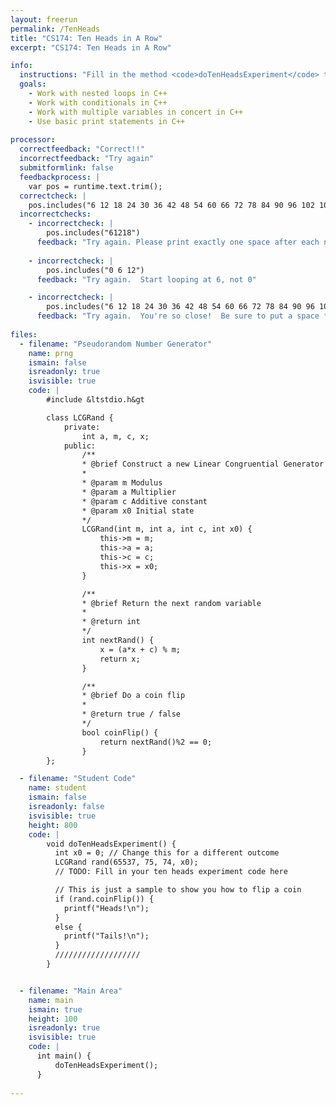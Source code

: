 ```yaml
---
layout: freerun
permalink: /TenHeads
title: "CS174: Ten Heads in A Row"
excerpt: "CS174: Ten Heads in A Row"

info:
  instructions: "Fill in the method <code>doTenHeadsExperiment</code> to flip a coin until you get 10 heads in a row.  Print how many flips it took to get it.  If you've done it correctly, it should take 1819 flips.  In class, we'll play with the variable <code>x0</code> to change the sequence of heads/tails"
  goals:
    - Work with nested loops in C++
    - Work with conditionals in C++
    - Work with multiple variables in concert in C++
    - Use basic print statements in C++
    
processor:  
  correctfeedback: "Correct!!" 
  incorrectfeedback: "Try again"
  submitformlink: false
  feedbackprocess: | 
    var pos = runtime.text.trim();
  correctcheck: |
    pos.includes("6 12 18 24 30 36 42 48 54 60 66 72 78 84 90 96 102 108 114 120 126 132 138 144 150 156 162 168 174 180 186 192 198 204 210 216 222 228 234 240 246 252 258 264 270 276 282 288 294 300 306 312 318 324 330 336 342 348 354 360 366 372 378 384 390 396 402 408 414 420 426 432 438 444 450 456 462 468 474 480 486 492 498 .6 12 18 24 30 36 42 48") 
  incorrectchecks:
    - incorrectcheck: |
        pos.includes("61218")
      feedback: "Try again. Please print exactly one space after each number."  
    
    - incorrectcheck: |
        pos.includes("0 6 12")
      feedback: "Try again.  Start looping at 6, not 0"

    - incorrectcheck: |
        pos.includes("6 12 18 24 30 36 42 48 54 60 66 72 78 84 90 96 102 108 114 120 126 132 138 144 150 156 162 168 174 180 186 192 198 204 210 216 222 228 234 240 246 252 258 264 270 276 282 288 294 300 306 312 318 324 330 336 342 348 354 360 366 372 378 384 390 396 402 408 414 420 426 432 438 444 450 456 462 468 474 480 486 492 498. 6 12 18 24 30 36 42 48")
      feedback: "Try again.  You're so close!  Be sure to put a space *after* each number instead of before"
 
files:
  - filename: "Pseudorandom Number Generator"
    name: prng
    ismain: false
    isreadonly: true
    isvisible: true
    code: | 
        #include &ltstdio.h&gt

        class LCGRand {
            private:
                int a, m, c, x;
            public:
                /**
                * @brief Construct a new Linear Congruential Generator object
                * 
                * @param m Modulus
                * @param a Multiplier
                * @param c Additive constant
                * @param x0 Initial state
                */
                LCGRand(int m, int a, int c, int x0) {
                    this->m = m;
                    this->a = a;
                    this->c = c;
                    this->x = x0;
                }

                /**
                * @brief Return the next random variable
                * 
                * @return int 
                */
                int nextRand() {
                    x = (a*x + c) % m;
                    return x;
                }

                /**
                * @brief Do a coin flip
                * 
                * @return true / false
                */
                bool coinFlip() {
                    return nextRand()%2 == 0;
                }
        };

  - filename: "Student Code"
    name: student
    ismain: false
    isreadonly: false
    isvisible: true
    height: 800
    code: | 
        void doTenHeadsExperiment() {
          int x0 = 0; // Change this for a different outcome
          LCGRand rand(65537, 75, 74, x0);
          // TODO: Fill in your ten heads experiment code here

          // This is just a sample to show you how to flip a coin
          if (rand.coinFlip()) {
            printf("Heads!\n");
          }
          else {
            printf("Tails!\n");
          }
          ///////////////////
        }


  - filename: "Main Area"
    name: main
    ismain: true
    height: 100
    isreadonly: true
    isvisible: true
    code: | 
      int main() {
          doTenHeadsExperiment();
      }
        
---
```


